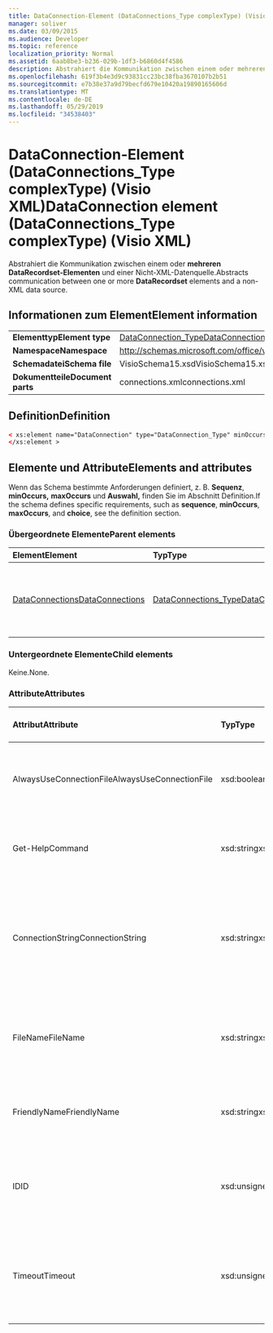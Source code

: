 ```yaml
---
title: DataConnection-Element (DataConnections_Type complexType) (Visio XML)
manager: soliver
ms.date: 03/09/2015
ms.audience: Developer
ms.topic: reference
localization_priority: Normal
ms.assetid: 6aab8be3-b236-029b-1df3-b6860d4f4586
description: Abstrahiert die Kommunikation zwischen einem oder mehreren DataRecordset-Elementen und einer Nicht-XML-Datenquelle.
ms.openlocfilehash: 619f3b4e3d9c93831cc23bc38fba3670107b2b51
ms.sourcegitcommit: e7b38e37a9d79becfd679e10420a19890165606d
ms.translationtype: MT
ms.contentlocale: de-DE
ms.lasthandoff: 05/29/2019
ms.locfileid: "34538403"
---
```

# <a name="dataconnection-element-dataconnections_type-complextype-visio-xml"></a><span data-ttu-id="8d9e1-103">DataConnection-Element (DataConnections_Type complexType) (Visio XML)</span><span class="sxs-lookup"><span data-stu-id="8d9e1-103">DataConnection element (DataConnections_Type complexType) (Visio XML)</span></span>

<span data-ttu-id="8d9e1-104">Abstrahiert die Kommunikation zwischen einem oder **mehreren DataRecordset-Elementen** und einer Nicht-XML-Datenquelle.</span><span class="sxs-lookup"><span data-stu-id="8d9e1-104">Abstracts communication between one or more **DataRecordset** elements and a non-XML data source.</span></span> 
  
## <a name="element-information"></a><span data-ttu-id="8d9e1-105">Informationen zum Element</span><span class="sxs-lookup"><span data-stu-id="8d9e1-105">Element information</span></span>

|||
|:-----|:-----|
|<span data-ttu-id="8d9e1-106">**Elementtyp**</span><span class="sxs-lookup"><span data-stu-id="8d9e1-106">**Element type**</span></span> <br/> |[<span data-ttu-id="8d9e1-107">DataConnection_Type</span><span class="sxs-lookup"><span data-stu-id="8d9e1-107">DataConnection_Type</span></span>](dataconnection_type-complextypevisio-xml.md) <br/> |
|<span data-ttu-id="8d9e1-108">**Namespace**</span><span class="sxs-lookup"><span data-stu-id="8d9e1-108">**Namespace**</span></span> <br/> |http://schemas.microsoft.com/office/visio/2012/main  <br/> |
|<span data-ttu-id="8d9e1-109">**Schemadatei**</span><span class="sxs-lookup"><span data-stu-id="8d9e1-109">**Schema file**</span></span> <br/> |<span data-ttu-id="8d9e1-110">VisioSchema15.xsd</span><span class="sxs-lookup"><span data-stu-id="8d9e1-110">VisioSchema15.xsd</span></span>  <br/> |
|<span data-ttu-id="8d9e1-111">**Dokumentteile**</span><span class="sxs-lookup"><span data-stu-id="8d9e1-111">**Document parts**</span></span> <br/> |<span data-ttu-id="8d9e1-112">connections.xml</span><span class="sxs-lookup"><span data-stu-id="8d9e1-112">connections.xml</span></span>  <br/> |
   
## <a name="definition"></a><span data-ttu-id="8d9e1-113">Definition</span><span class="sxs-lookup"><span data-stu-id="8d9e1-113">Definition</span></span>

```XML
< xs:element name="DataConnection" type="DataConnection_Type" minOccurs="1" maxOccurs="unbounded" >
</xs:element >
```

## <a name="elements-and-attributes"></a><span data-ttu-id="8d9e1-114">Elemente und Attribute</span><span class="sxs-lookup"><span data-stu-id="8d9e1-114">Elements and attributes</span></span>

<span data-ttu-id="8d9e1-115">Wenn das Schema bestimmte Anforderungen definiert, z. B. **Sequenz**, **minOccurs,** **maxOccurs** und **Auswahl,** finden Sie im Abschnitt Definition.</span><span class="sxs-lookup"><span data-stu-id="8d9e1-115">If the schema defines specific requirements, such as **sequence**, **minOccurs**, **maxOccurs**, and **choice**, see the definition section.</span></span> 
  
### <a name="parent-elements"></a><span data-ttu-id="8d9e1-116">Übergeordnete Elemente</span><span class="sxs-lookup"><span data-stu-id="8d9e1-116">Parent elements</span></span>

|<span data-ttu-id="8d9e1-117">**Element**</span><span class="sxs-lookup"><span data-stu-id="8d9e1-117">**Element**</span></span>|<span data-ttu-id="8d9e1-118">**Typ**</span><span class="sxs-lookup"><span data-stu-id="8d9e1-118">**Type**</span></span>|<span data-ttu-id="8d9e1-119">**Beschreibung**</span><span class="sxs-lookup"><span data-stu-id="8d9e1-119">**Description**</span></span>|
|:-----|:-----|:-----|
|[<span data-ttu-id="8d9e1-120">DataConnections</span><span class="sxs-lookup"><span data-stu-id="8d9e1-120">DataConnections</span></span>](dataconnections-elementvisio-xml.md) <br/> |[<span data-ttu-id="8d9e1-121">DataConnections_Type</span><span class="sxs-lookup"><span data-stu-id="8d9e1-121">DataConnections_Type</span></span>](dataconnections_type-complextypevisio-xml.md) <br/> |<span data-ttu-id="8d9e1-122">Enthält die **DataConnection-Elemente** für das Dokument.</span><span class="sxs-lookup"><span data-stu-id="8d9e1-122">Contains the **DataConnection** elements for the document.</span></span>  <br/> |
   
### <a name="child-elements"></a><span data-ttu-id="8d9e1-123">Untergeordnete Elemente</span><span class="sxs-lookup"><span data-stu-id="8d9e1-123">Child elements</span></span>

<span data-ttu-id="8d9e1-124">Keine.</span><span class="sxs-lookup"><span data-stu-id="8d9e1-124">None.</span></span>
  
### <a name="attributes"></a><span data-ttu-id="8d9e1-125">Attribute</span><span class="sxs-lookup"><span data-stu-id="8d9e1-125">Attributes</span></span>

|<span data-ttu-id="8d9e1-126">**Attribut**</span><span class="sxs-lookup"><span data-stu-id="8d9e1-126">**Attribute**</span></span>|<span data-ttu-id="8d9e1-127">**Typ**</span><span class="sxs-lookup"><span data-stu-id="8d9e1-127">**Type**</span></span>|<span data-ttu-id="8d9e1-128">**Erforderlich**</span><span class="sxs-lookup"><span data-stu-id="8d9e1-128">**Required**</span></span>|<span data-ttu-id="8d9e1-129">**Beschreibung**</span><span class="sxs-lookup"><span data-stu-id="8d9e1-129">**Description**</span></span>|<span data-ttu-id="8d9e1-130">**Mögliche Werte**</span><span class="sxs-lookup"><span data-stu-id="8d9e1-130">**Possible values**</span></span>|
|:-----|:-----|:-----|:-----|:-----|
|<span data-ttu-id="8d9e1-131">AlwaysUseConnectionFile</span><span class="sxs-lookup"><span data-stu-id="8d9e1-131">AlwaysUseConnectionFile</span></span>  <br/> |<span data-ttu-id="8d9e1-132">xsd:boolean</span><span class="sxs-lookup"><span data-stu-id="8d9e1-132">xsd:boolean</span></span>  <br/> |<span data-ttu-id="8d9e1-133">Optional</span><span class="sxs-lookup"><span data-stu-id="8d9e1-133">optional</span></span>  <br/> |<span data-ttu-id="8d9e1-134">Der Standardwert ist false.</span><span class="sxs-lookup"><span data-stu-id="8d9e1-134">The default value is false.</span></span> <span data-ttu-id="8d9e1-135">Weitere Informationen finden Sie unter "Anmerkungen".</span><span class="sxs-lookup"><span data-stu-id="8d9e1-135">See Remarks for more information.</span></span>  <br/> |<span data-ttu-id="8d9e1-136">Werte des typs xsd:boolean.</span><span class="sxs-lookup"><span data-stu-id="8d9e1-136">Values of the xsd:boolean type.</span></span>  <br/> |
|<span data-ttu-id="8d9e1-137">Get-Help</span><span class="sxs-lookup"><span data-stu-id="8d9e1-137">Command</span></span>  <br/> |<span data-ttu-id="8d9e1-138">xsd:string</span><span class="sxs-lookup"><span data-stu-id="8d9e1-138">xsd:string</span></span>  <br/> |<span data-ttu-id="8d9e1-139">Optional</span><span class="sxs-lookup"><span data-stu-id="8d9e1-139">optional</span></span>  <br/> |<span data-ttu-id="8d9e1-140">Die Befehlszeichenfolge, die zum Abfragen der Datenquelle verwendet wird.</span><span class="sxs-lookup"><span data-stu-id="8d9e1-140">The command string used to query the data source.</span></span>  <br/> |<span data-ttu-id="8d9e1-141">Werte des xsd:string-Typs.</span><span class="sxs-lookup"><span data-stu-id="8d9e1-141">Values of the xsd:string type.</span></span>  <br/> |
|<span data-ttu-id="8d9e1-142">ConnectionString</span><span class="sxs-lookup"><span data-stu-id="8d9e1-142">ConnectionString</span></span>  <br/> |<span data-ttu-id="8d9e1-143">xsd:string</span><span class="sxs-lookup"><span data-stu-id="8d9e1-143">xsd:string</span></span>  <br/> |<span data-ttu-id="8d9e1-144">Optional</span><span class="sxs-lookup"><span data-stu-id="8d9e1-144">optional</span></span>  <br/> |<span data-ttu-id="8d9e1-145">Die Verbindungszeichenfolge, die die parameter definiert, die zum Herstellen einer Verbindung mit einer Datenquelle erforderlich sind.</span><span class="sxs-lookup"><span data-stu-id="8d9e1-145">The connection string that defines the parameters necessary to connect to a data source.</span></span>  <br/> |<span data-ttu-id="8d9e1-146">Werte des xsd:string-Typs.</span><span class="sxs-lookup"><span data-stu-id="8d9e1-146">Values of the xsd:string type.</span></span>  <br/> |
|<span data-ttu-id="8d9e1-147">FileName</span><span class="sxs-lookup"><span data-stu-id="8d9e1-147">FileName</span></span>  <br/> |<span data-ttu-id="8d9e1-148">xsd:string</span><span class="sxs-lookup"><span data-stu-id="8d9e1-148">xsd:string</span></span>  <br/> |<span data-ttu-id="8d9e1-149">erforderlich</span><span class="sxs-lookup"><span data-stu-id="8d9e1-149">required</span></span>  <br/> |<span data-ttu-id="8d9e1-150">Der Name der Verbindungsdatei.</span><span class="sxs-lookup"><span data-stu-id="8d9e1-150">The name of the connection file.</span></span> <span data-ttu-id="8d9e1-151">Weitere Informationen finden Sie unter "Anmerkungen".</span><span class="sxs-lookup"><span data-stu-id="8d9e1-151">See Remarks for more information.</span></span>  <br/> |<span data-ttu-id="8d9e1-152">Werte des xsd:string-Typs.</span><span class="sxs-lookup"><span data-stu-id="8d9e1-152">Values of the xsd:string type.</span></span>  <br/> |
|<span data-ttu-id="8d9e1-153">FriendlyName</span><span class="sxs-lookup"><span data-stu-id="8d9e1-153">FriendlyName</span></span>  <br/> |<span data-ttu-id="8d9e1-154">xsd:string</span><span class="sxs-lookup"><span data-stu-id="8d9e1-154">xsd:string</span></span>  <br/> |<span data-ttu-id="8d9e1-155">Optional</span><span class="sxs-lookup"><span data-stu-id="8d9e1-155">optional</span></span>  <br/> |<span data-ttu-id="8d9e1-156">Ein Benutzer hat den Namen für die Datenverbindung angegeben.</span><span class="sxs-lookup"><span data-stu-id="8d9e1-156">A user provided name for the data connection.</span></span>  <br/> |<span data-ttu-id="8d9e1-157">Werte des xsd:string-Typs.</span><span class="sxs-lookup"><span data-stu-id="8d9e1-157">Values of the xsd:string type.</span></span>  <br/> |
|<span data-ttu-id="8d9e1-158">ID</span><span class="sxs-lookup"><span data-stu-id="8d9e1-158">ID</span></span>  <br/> |<span data-ttu-id="8d9e1-159">xsd:unsignedInt</span><span class="sxs-lookup"><span data-stu-id="8d9e1-159">xsd:unsignedInt</span></span>  <br/> |<span data-ttu-id="8d9e1-160">erforderlich</span><span class="sxs-lookup"><span data-stu-id="8d9e1-160">required</span></span>  <br/> |<span data-ttu-id="8d9e1-161">Die id, die Visio für eine bestimmte Verbindung zugewiesen wird, die innerhalb des Dokuments eindeutig ist.</span><span class="sxs-lookup"><span data-stu-id="8d9e1-161">The ID assigned by Visio for a given connection, unique within the document.</span></span>  <br/> |<span data-ttu-id="8d9e1-162">Werte des xsd:unsignedInt-Typs.</span><span class="sxs-lookup"><span data-stu-id="8d9e1-162">Values of the xsd:unsignedInt type.</span></span>  <br/> |
|<span data-ttu-id="8d9e1-163">Timeout</span><span class="sxs-lookup"><span data-stu-id="8d9e1-163">Timeout</span></span>  <br/> |<span data-ttu-id="8d9e1-164">xsd:unsignedInt</span><span class="sxs-lookup"><span data-stu-id="8d9e1-164">xsd:unsignedInt</span></span>  <br/> |<span data-ttu-id="8d9e1-165">Optional</span><span class="sxs-lookup"><span data-stu-id="8d9e1-165">optional</span></span>  <br/> |<span data-ttu-id="8d9e1-166">Die Wartezeit in Minuten beim Versuch, eine Verbindung herzustellen, bevor der Versuch beendet wird.</span><span class="sxs-lookup"><span data-stu-id="8d9e1-166">The wait time in minutes while trying to establish a connection before terminating the attempt.</span></span>  <br/> |<span data-ttu-id="8d9e1-167">Werte des xsd:unsignedInt-Typs.</span><span class="sxs-lookup"><span data-stu-id="8d9e1-167">Values of the xsd:unsignedInt type.</span></span>  <br/> |
   


